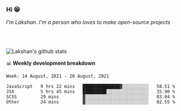 ### Hi 😁

*I'm Lakshan. I'm a person who loves to make open-source projects*


<br/><br/>

![Lakshan's github stats](https://github-readme-stats.vercel.app/api?username=sandaruwan98&show_icons=true&theme=prussian )<br/>



📊 **Weekly development breakdown**
<!--START_SECTION:waka-->
```text
Week: 14 August, 2021 - 20 August, 2021

JavaScript   9 hrs 22 mins   ██████████████▓░░░░░░░░░░   58.51 % 
JSX          5 hrs 45 mins   █████████░░░░░░░░░░░░░░░░   35.90 % 
SCSS         29 mins         ▓░░░░░░░░░░░░░░░░░░░░░░░░   03.04 % 
Other        24 mins         ▓░░░░░░░░░░░░░░░░░░░░░░░░   02.55 % 
```
<!--END_SECTION:waka-->

